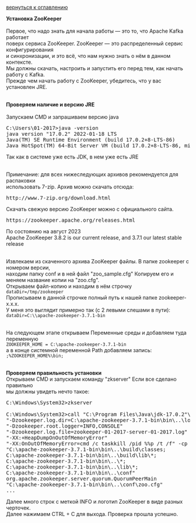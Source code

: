 <a href="/README.md">вернуться к оглавлению</a>

<b>Установка ZooKeeper</b> <br><br>
Первое, что надо знать для начала работы — это то, что Apache Kafka работает <br>
поверх сервиса ZooKeeper. ZooKeeper — это распределенный сервис конфигурирования <br>
и синхронизации, и это всё, что нам нужно знать о нём в данном контексте. <br>
Мы должны скачать, настроить и запустить его перед тем, как начать работу с Kafka. <br>
Прежде чем начать работу с ZooKeeper, убедитесь, что у вас установлен JRE. <br><br>

<b>Проверяем наличие и версию JRE</b> <br><br>
Запускаем CMD и запрашиваем версию java<br>
<pre>
C:\Users\01-2017>java -version
java version "17.0.2" 2022-01-18 LTS
Java(TM) SE Runtime Environment (build 17.0.2+8-LTS-86)
Java HotSpot(TM) 64-Bit Server VM (build 17.0.2+8-LTS-86, mixed mode, sharing)
</pre>
Так как в системе уже есть JDK, в нем уже есть JRE<br><br>

Примечание: для всех нижеследующих архивов рекомендуется для распаковки<br> 
использовать 7-zip. Архив можно скачать отсюда:<br>
<pre>http://www.7-zip.org/download.html</pre>

Скачать свежую версию ZooKeeper можно с официального сайта.
<pre>https://zookeeper.apache.org/releases.html</pre>
По состоянию на август 2023<br>
Apache ZooKeeper 3.8.2 is our current release, and 3.7.1 our latest stable release<br><br>

Извлекаем из скаченного архива ZooKeeper файлы. В папке zookeeper с номером версии,<br> 
находим папку conf и в ней файл "zoo_sample.cfg" Копируем его и меняем название копии на "zoo.cfg".<br> 
Открываем файл-копию и находим в нём строчку<br>
`dataDir=/tmp/zookeeper` <br>
Прописываем в данной строчке полный путь к нашей папке zookeeper-х.х.х.<br>
У меня это выглядит примерно так (с 2 левыми слешами в пути):<br>
`dataDir=C:\\apache-zookeeper-3.7.1-bin`<br><br>

На следующем этапе открываем Переменные среды и добавляем туда переменную<br>
`ZOOKEEPER_HOME = C:\apache-zookeeper-3.7.1-bin`<br>
а в конце системной переменной Path добавляем запись:<br>
`;%ZOOKEEPER_HOME%\bin;`<br><br>

**Проверяем правильность установки**<br>
Открываем CMD и запускаем команду "zkserver" Если все сделано правильно<br>
мы должны увидеть нечто такое:<br>
<pre>
C:\Windows\System32>zkserver

C:\Windows\System32>call "C:\Program Files\Java\jdk-17.0.2"\bin\java
"-Dzookeeper.log.dir=C:\apache-zookeeper-3.7.1-bin\bin\..\logs"
"-Dzookeeper.root.logger=INFO,CONSOLE"
"-Dzookeeper.log.file=zookeeper-01-2017-server-01-2017.log"
"-XX:+HeapDumpOnOutOfMemoryError"
"-XX:OnOutOfMemoryError=cmd /c taskkill /pid %%p /t /f" -cp
"C:\apache-zookeeper-3.7.1-bin\bin\..\build\classes;
C:\apache-zookeeper-3.7.1-bin\bin\..\build\lib\*;
C:\apache-zookeeper-3.7.1-bin\bin\..\*;
C:\apache-zookeeper-3.7.1-bin\bin\..\lib\*;
C:\apache-zookeeper-3.7.1-bin\bin\..\conf"
org.apache.zookeeper.server.quorum.QuorumPeerMain
"C:\apache-zookeeper-3.7.1-bin\bin\..\conf\zoo.cfg"
...
</pre>
Далее много строк с меткой INFO и логотип ZooKeeper в виде разных черточек.<br>
Далее нажимаем CTRL + C для выхода. Проверка прошла успешно.
